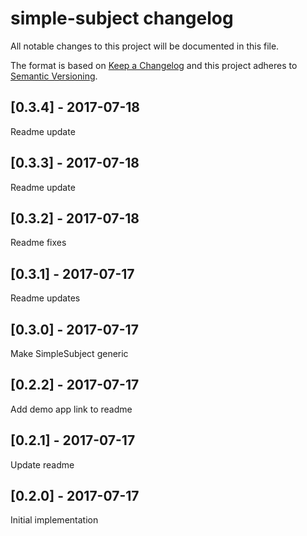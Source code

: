 # simple-subject changelog

All notable changes to this project will be documented in this file.

The format is based on [Keep a Changelog](http://keepachangelog.com/en/1.0.0/)
and this project adheres to [Semantic Versioning](http://semver.org/spec/v2.0.0.html).

## [0.3.4] - 2017-07-18
Readme update

## [0.3.3] - 2017-07-18
Readme update

## [0.3.2] - 2017-07-18
Readme fixes

## [0.3.1] - 2017-07-17
Readme updates

## [0.3.0] - 2017-07-17
Make SimpleSubject generic

## [0.2.2] - 2017-07-17
Add demo app link to readme

## [0.2.1] - 2017-07-17
Update readme

## [0.2.0] - 2017-07-17
Initial implementation
